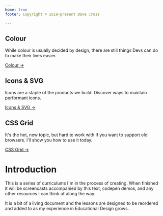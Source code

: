 ```yaml
---
home: true
footer: Copyright © 2019-present Dave Cross

---
```


<div class="features">
  <div class="feature">
    <h2>Colour</h2>
    <p>While colour is usually decided by design, there are still things Devs can do to make their lives easier.</p>
    <p class="action">
      <a href="/colour/" class="nav-link action-button">Colour →</a>
    </p>
  </div>
  <div class="feature">
    <h2>Icons &amp; SVG</h2>
    <p>Icons are a staple of the products we build. Discover ways to maintain performant icons.</p>
    <p class="action">
      <a href="/icons-svg/" class="nav-link action-button">Icons & SVG →</a>
    </p>
  </div>
  <div class="feature">
    <h2>CSS Grid</h2>
    <p>It's the hot, new topic, but hard to work with if you want to support old browsers. I'll show you how to use it today.</p>
    <p class="action">
      <a href="/grid/" class="nav-link action-button">CSS Grid →</a>
    </p>
  </div>
</div>

# Introduction

This is a series of curriculums I'm in the process of creating. When finished it will be screencasts accompanied by this text, codepen demos, and any other resources I can think of along the way.

It is a bit of a living document and the lessons are designed to be reordered and added to as my experience in Educational Design grows.


